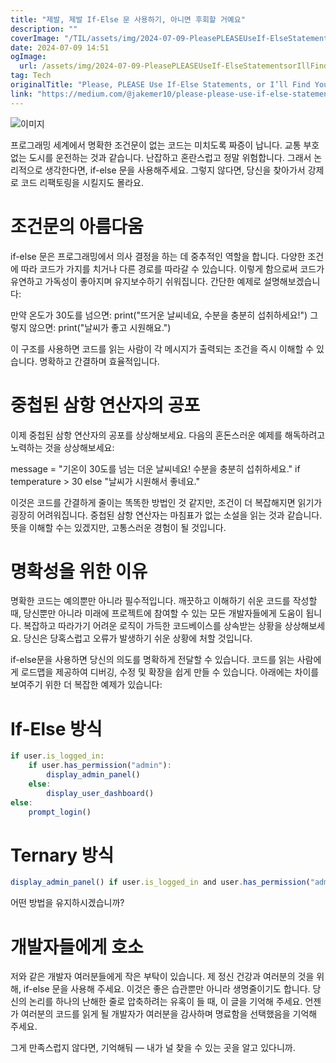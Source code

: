 ```yaml
---
title: "제발, 제발 If-Else 문 사용하기, 아니면 후회할 거예요"
description: ""
coverImage: "/TIL/assets/img/2024-07-09-PleasePLEASEUseIf-ElseStatementsorIllFindYou_0.png"
date: 2024-07-09 14:51
ogImage:
  url: /assets/img/2024-07-09-PleasePLEASEUseIf-ElseStatementsorIllFindYou_0.png
tag: Tech
originalTitle: "Please, PLEASE Use If-Else Statements, or I’ll Find You"
link: "https://medium.com/@jakemer10/please-please-use-if-else-statements-or-ill-find-you-4e4c6af38912"
---
```


![이미지](/TIL/assets/img/2024-07-09-PleasePLEASEUseIf-ElseStatementsorIllFindYou_0.png)

프로그래밍 세계에서 명확한 조건문이 없는 코드는 미치도록 짜증이 납니다. 교통 부호 없는 도시를 운전하는 것과 같습니다. 난잡하고 혼란스럽고 정말 위험합니다. 그래서 논리적으로 생각한다면, if-else 문을 사용해주세요. 그렇지 않다면, 당신을 찾아가서 강제로 코드 리팩토링을 시킬지도 몰라요.

# 조건문의 아름다움

if-else 문은 프로그래밍에서 의사 결정을 하는 데 중추적인 역할을 합니다. 다양한 조건에 따라 코드가 가지를 치거나 다른 경로를 따라갈 수 있습니다. 이렇게 함으로써 코드가 유연하고 가독성이 좋아지며 유지보수하기 쉬워집니다. 간단한 예제로 설명해보겠습니다:

<!-- TIL 수평 -->

<ins class="adsbygoogle"
     style="display:block"
     data-ad-client="ca-pub-4877378276818686"
     data-ad-slot="1549334788"
     data-ad-format="auto"
     data-full-width-responsive="true"></ins>

<script>
(adsbygoogle = window.adsbygoogle || []).push({});
</script>

만약 온도가 30도를 넘으면:
print("뜨거운 날씨네요, 수분을 충분히 섭취하세요!")
그렇지 않으면:
print("날씨가 좋고 시원해요.")

이 구조를 사용하면 코드를 읽는 사람이 각 메시지가 출력되는 조건을 즉시 이해할 수 있습니다. 명확하고 간결하며 효율적입니다.

# 중첩된 삼항 연산자의 공포

이제 중첩된 삼항 연산자의 공포를 상상해보세요. 다음의 혼돈스러운 예제를 해독하려고 노력하는 것을 상상해보세요:

<!-- TIL 수평 -->

<ins class="adsbygoogle"
     style="display:block"
     data-ad-client="ca-pub-4877378276818686"
     data-ad-slot="1549334788"
     data-ad-format="auto"
     data-full-width-responsive="true"></ins>

<script>
(adsbygoogle = window.adsbygoogle || []).push({});
</script>

message = "기온이 30도를 넘는 더운 날씨네요! 수분을 충분히 섭취하세요." if temperature > 30 else "날씨가 시원해서 좋네요."

이것은 코드를 간결하게 줄이는 똑똑한 방법인 것 같지만, 조건이 더 복잡해지면 읽기가 굉장히 어려워집니다. 중첩된 삼항 연산자는 마침표가 없는 소설을 읽는 것과 같습니다. 뜻을 이해할 수는 있겠지만, 고통스러운 경험이 될 것입니다.

# 명확성을 위한 이유

명확한 코드는 예의뿐만 아니라 필수적입니다. 깨끗하고 이해하기 쉬운 코드를 작성할 때, 당신뿐만 아니라 미래에 프로젝트에 참여할 수 있는 모든 개발자들에게 도움이 됩니다. 복잡하고 따라가기 어려운 로직이 가득한 코드베이스를 상속받는 상황을 상상해보세요. 당신은 당혹스럽고 오류가 발생하기 쉬운 상황에 처할 것입니다.

<!-- TIL 수평 -->

<ins class="adsbygoogle"
     style="display:block"
     data-ad-client="ca-pub-4877378276818686"
     data-ad-slot="1549334788"
     data-ad-format="auto"
     data-full-width-responsive="true"></ins>

<script>
(adsbygoogle = window.adsbygoogle || []).push({});
</script>

if-else문을 사용하면 당신의 의도를 명확하게 전달할 수 있습니다. 코드를 읽는 사람에게 로드맵을 제공하여 디버깅, 수정 및 확장을 쉽게 만들 수 있습니다. 아래에는 차이를 보여주기 위한 더 복잡한 예제가 있습니다:

# If-Else 방식

```js
if user.is_logged_in:
    if user.has_permission("admin"):
        display_admin_panel()
    else:
        display_user_dashboard()
else:
    prompt_login()
```

# Ternary 방식

<!-- TIL 수평 -->

<ins class="adsbygoogle"
     style="display:block"
     data-ad-client="ca-pub-4877378276818686"
     data-ad-slot="1549334788"
     data-ad-format="auto"
     data-full-width-responsive="true"></ins>

<script>
(adsbygoogle = window.adsbygoogle || []).push({});
</script>

```js
display_admin_panel() if user.is_logged_in and user.has_permission("admin") else display_user_dashboard() if user.is_logged_in else prompt_login()
```

어떤 방법을 유지하시겠습니까?

# 개발자들에게 호소

저와 같은 개발자 여러분들에게 작은 부탁이 있습니다. 제 정신 건강과 여러분의 것을 위해, if-else 문을 사용해 주세요. 이것은 좋은 습관뿐만 아니라 생명줄이기도 합니다. 당신의 논리를 하나의 난해한 줄로 압축하려는 유혹이 들 때, 이 글을 기억해 주세요. 언젠가 여러분의 코드를 읽게 될 개발자가 여러분을 감사하며 명료함을 선택했음을 기억해 주세요.

<!-- TIL 수평 -->

<ins class="adsbygoogle"
     style="display:block"
     data-ad-client="ca-pub-4877378276818686"
     data-ad-slot="1549334788"
     data-ad-format="auto"
     data-full-width-responsive="true"></ins>

<script>
(adsbygoogle = window.adsbygoogle || []).push({});
</script>

그게 만족스럽지 않다면, 기억해둬 — 내가 널 찾을 수 있는 곳을 알고 있다니까.
